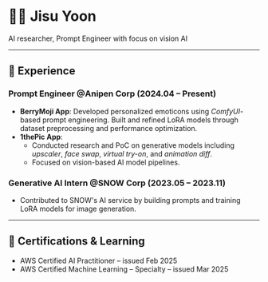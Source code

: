 # 👩‍💻 Jisu Yoon  
AI researcher, Prompt Engineer with focus on vision AI

---

## 💼 Experience

### Prompt Engineer @Anipen Corp (2024.04 – Present)
- **BerryMoji App**: Developed personalized emoticons using *ComfyUI*-based prompt engineering. Built and refined LoRA models through dataset preprocessing and performance optimization.
- **1thePic App**:  
  - Conducted research and PoC on generative models including *upscaler*, *face swap*, *virtual try-on*, and *animation diff*.
  - Focused on vision-based AI model pipelines.

### Generative AI Intern @SNOW Corp (2023.05 – 2023.11)
- Contributed to SNOW's AI service by building prompts and training LoRA models for image generation.


---

## 📃 Certifications & Learning

- AWS Certified AI Practitioner – issued Feb 2025  
- AWS Certified Machine Learning – Specialty – issued Mar 2025
